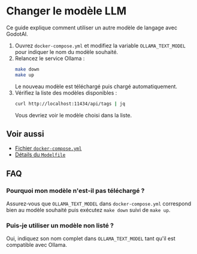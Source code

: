# Changer le modèle LLM

Ce guide explique comment utiliser un autre modèle de langage avec GodotAI.

1. Ouvrez `docker-compose.yml` et modifiez la variable `OLLAMA_TEXT_MODEL` pour indiquer le nom du modèle souhaité.
2. Relancez le service Ollama :
   ```bash
   make down
   make up
   ```
   Le nouveau modèle est téléchargé puis chargé automatiquement.
3. Vérifiez la liste des modèles disponibles :
   ```bash
   curl http://localhost:11434/api/tags | jq
   ```
   Vous devriez voir le modèle choisi dans la liste.

## Voir aussi

- [Fichier `docker-compose.yml`](../reference/docker-compose-yml.md)
- [Détails du `Modelfile`](../reference/modelfile.md)

## FAQ

### Pourquoi mon modèle n'est‑il pas téléchargé ?

Assurez‑vous que `OLLAMA_TEXT_MODEL` dans `docker-compose.yml` correspond bien
au modèle souhaité puis exécutez `make down` suivi de `make up`.

### Puis‑je utiliser un modèle non listé ?

Oui, indiquez son nom complet dans `OLLAMA_TEXT_MODEL` tant qu'il est compatible
avec Ollama.
